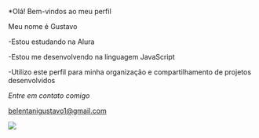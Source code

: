 *Olá! Bem-vindos ao meu perfil

Meu nome é Gustavo

-Estou estudando na Alura

-Estou me desenvolvendo na linguagem JavaScript

-Utilizo este perfil para minha organização e compartilhamento de projetos desenvolvidos

*Entre em contato comigo*

belentanigustavo1@gmail.com


![](https://media1.tenor.com/m/05FqOZEjZk8AAAAC/taylor-swift-miss-americana.gif)
